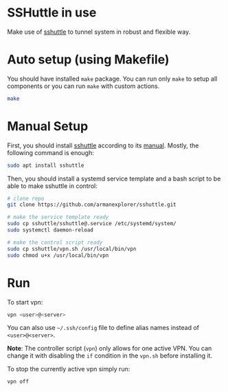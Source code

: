 # SSHuttle in use
Make use of [sshuttle](https://github.com/sshuttle/sshuttle) to tunnel system in robust and flexible way.

# Auto setup (using Makefile)
You should have installed `make` package. You can run only `make` to setup all components or you can run `make` with custom actions.
```bash
make
```
# Manual Setup
First, you should install [sshuttle](https://github.com/sshuttle/sshuttle) according to its [manual](https://sshuttle.readthedocs.io/en/stable/installation.html). Mostly, the following command is enough:
```bash
sudo apt install sshuttle
```
Then, you should install a systemd service template and a bash script to be able to make sshuttle in control: 
```bash
# clone repo
git clone https://github.com/armanexplorer/sshuttle.git

# make the service template ready
sudo cp sshuttle/sshuttle@.service /etc/systemd/system/
sudo systemctl daemon-reload

# make the control script ready
sudo cp sshuttle/vpn.sh /usr/local/bin/vpn
sudo chmod u+x /usr/local/bin/vpn
```

# Run
To start vpn:
```bash
vpn <user>@<server>
```
You can also use `~/.ssh/config` file to define alias names instead of `<user>@<server>`.

**Note**: The controller script (`vpn`) only allows for one active VPN. You can change it with disabling the `if` condition in the `vpn.sh` before installing it.  

To stop the currently active vpn simply run:
```bash
vpn off
``` 
